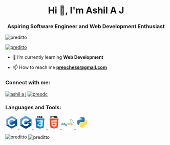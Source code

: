 <h1 align="center">Hi 👋, I'm Ashil A J</h1>
<h3 align="center">Aspiring Software Engineer and Web Development Enthusiast</h3>

<p align="left"> <img src="https://komarev.com/ghpvc/?username=preditto&label=Profile%20views&color=0e75b6&style=flat" alt="preditto" /> </p>

<p align="left"> <a href="https://github.com/ryo-ma/github-profile-trophy"><img src="https://github-profile-trophy.vercel.app/?username=preditto" alt="preditto" /></a> </p>

- 🌱 I’m currently learning **Web Development**

- 📫 How to reach me **preochess@gmail.com**

<h3 align="left">Connect with me:</h3>
<p align="left">
<a href="https://www.linkedin.com/in/ashil-a-j-563b2122b/" target="blank"><img align="center" src="https://raw.githubusercontent.com/rahuldkjain/github-profile-readme-generator/master/src/images/icons/Social/linked-in-alt.svg" alt="ashil a j" height="30" width="40" /></a>
<a href="https://discord.gg/preodc" target="blank"><img align="center" src="https://raw.githubusercontent.com/rahuldkjain/github-profile-readme-generator/master/src/images/icons/Social/discord.svg" alt="preodc" height="30" width="40" /></a>
</p>

<h3 align="left">Languages and Tools:</h3>
<p align="left"> <a href="https://www.cprogramming.com/" target="_blank" rel="noreferrer"> <img src="https://raw.githubusercontent.com/devicons/devicon/master/icons/c/c-original.svg" alt="c" width="40" height="40"/> </a> <a href="https://www.w3schools.com/cpp/" target="_blank" rel="noreferrer"> <img src="https://raw.githubusercontent.com/devicons/devicon/master/icons/cplusplus/cplusplus-original.svg" alt="cplusplus" width="40" height="40"/> </a> <a href="https://www.w3schools.com/css/" target="_blank" rel="noreferrer"> <img src="https://raw.githubusercontent.com/devicons/devicon/master/icons/css3/css3-original-wordmark.svg" alt="css3" width="40" height="40"/> </a> <a href="https://www.w3.org/html/" target="_blank" rel="noreferrer"> <img src="https://raw.githubusercontent.com/devicons/devicon/master/icons/html5/html5-original-wordmark.svg" alt="html5" width="40" height="40"/> </a> <a href="https://www.mysql.com/" target="_blank" rel="noreferrer"> <img src="https://raw.githubusercontent.com/devicons/devicon/master/icons/mysql/mysql-original-wordmark.svg" alt="mysql" width="40" height="40"/> </a> <a href="https://www.python.org" target="_blank" rel="noreferrer"> <img src="https://raw.githubusercontent.com/devicons/devicon/master/icons/python/python-original.svg" alt="python" width="40" height="40"/> </a> </p>

<p><img align="left" src="https://github-readme-stats.vercel.app/api/top-langs?username=preditto&show_icons=true&locale=en&layout=compact" alt="preditto" /></p>

<p>&nbsp;<img align="center" src="https://github-readme-stats.vercel.app/api?username=preditto&show_icons=true&locale=en" alt="preditto" /></p>

